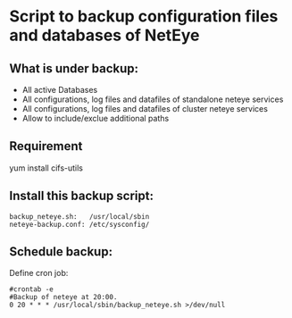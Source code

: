 # Script to backup configuration files and databases of NetEye 

## What is under backup:
- All active Databases
- All configurations, log files and datafiles of standalone neteye services
- All configurations, log files and datafiles of cluster neteye services
- Allow to include/exclue additional paths 

## Requirement
yum install cifs-utils

## Install this backup script:
```
backup_neteye.sh:   /usr/local/sbin
neteye-backup.conf: /etc/sysconfig/
```

## Schedule backup:
Define cron job:
```
#crontab -e
#Backup of neteye at 20:00.
0 20 * * * /usr/local/sbin/backup_neteye.sh >/dev/null
```
